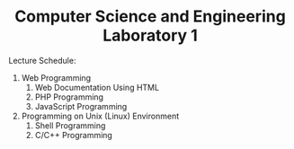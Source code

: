 # <center> Computer Science and Engineering Laboratory 1

Lecture Schedule: <ol>

<li>Web Programming<ol>
<li>Web Documentation Using HTML</li>
<li>PHP Programming</li>
<li>JavaScript Programming</li>
</ol>

<li>Programming on Unix (Linux) Environment<ol>
<li>Shell Programming</li>
<li>C/C++ Programming</li>
</ol>



